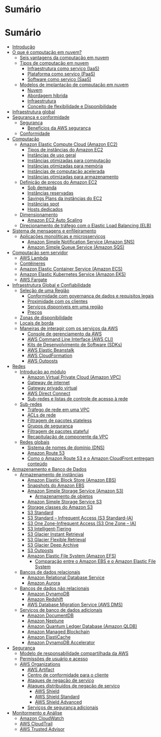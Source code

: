 # Sumário

# Sumário

- [Introdução](README.md#Introdução)
- [O que é computação em nuvem?](README.md#O-que-é-computação-em-nuvem?)
  - [Seis vantagens da computação em nuvem](README.md#Seis-vantagens-da-computação-em-nuvem)
  - [Tipos de computação em nuvem](README.md#Tipos-de-computação-em-nuvem)
    - [Infraestrutura como serviço (IaaS)](README.md#Infraestrutura-como-serviço-(IaaS))
    - [Plataforma como serviço (PaaS)](README.md#Plataforma-como-serviço-(PaaS))
    - [Software como serviço (SaaS)](README.md#Software-como-serviço-(SaaS))
  - [Modelos de implantação de computação em nuvem](README.md#Modelos-de-implantação-de-computação-em-nuvem)
    - [Nuvem](README.md#Nuvem)
    - [Abordagem híbrida](README.md#Abordagem-híbrida)
    - [Infraestrutura](README.md#Infraestrutura)
    - [Conceito de flexibilidade e Disponibilidade](README.md#Conceito-de-flexibilidade-e-Disponibilidade)
- [Infraestrutura global](README.md#Infraestrutura-global)
- [Segurança e conformidade](README.md#Segurança-e-conformidade)
  - [Segurança](README.md#Segurança)
    - [Benefícios da AWS segurança](README.md#Benefícios-da-AWS-segurança)
  - [Conformidade](README.md#Conformidade)
- [Computação](README.md#Computação)
  - [Amazon Elastic Compute Cloud (Amazon EC2)](README.md#Amazon-Elastic-Compute-Cloud-(Amazon-EC2))
    - [Tipos de instâncias do Amazon EC2](README.md#Tipos-de-instâncias-do-Amazon-EC2)
    - [Instâncias de uso geral](README.md#Instâncias-de-uso-geral)
    - [Instâncias otimizadas para computação](README.md#Instâncias-otimizadas-para-computação)
    - [Instâncias otimizadas para memória](README.md#Instâncias-otimizadas-para-memória)
    - [Instâncias de computação acelerada](README.md#Instâncias-de-computação-acelerada)
    - [Instâncias otimizadas para armazenamento](README.md#Instâncias-de-computação-acelerada)
  - [Definição de preços do Amazon EC2](README.md#Definição-de-preços-do-Amazon-EC2)
    - [Sob demanda](README.md#Sob-demanda)
    - [Instâncias reservadas](README.md#Instâncias-reservadas)
    - [Savings Plans da instâncias do EC2](README.md#Savings-Plans-da-instâncias-do-EC2)
    - [Instâncias spot](README.md#Instâncias-spot)
    - [Hosts dedicados](README.md#Hosts-dedicados)
  - [Dimensionamento](README.md#Dimensionamento)
    - [Amazon EC2 Auto Scaling](README.md#Amazon-EC2-Auto-Scaling)
  - [Direcionamento de tráfego com o Elastic Load Balancing (ELB)](README.md#Direcionamento-de-tráfego-com-o-Elastic-Load-Balancing-(ELB))
- [Sistema de mensagens e enfileiramento](README.md#Sistema-de-mensagens-e-enfileiramento)
  - [Aplicações monolíticas e microsserviços](README.md#Aplicações-monolíticas-e-microsserviços)
    - [Amazon Simple Notification Service (Amazon SNS)](README.md#Amazon-Simple-Notification-Service-(Amazon-SNS))
    - [Amazon Simple Queue Service (Amazon SQS)](README.md#Amazon-Simple-Queue-Service-(Amazon-SQS))
- [Computação sem servidor](README.md#Computação-sem-servidor)
  - [AWS Lambda](README.md#AWS-Lambda)
  - [Contêineres](README.md#Contêineres)
  - [Amazon Elastic Container Service (Amazon ECS)](README.md#Amazon-Elastic-Container-Service-(Amazon-ECS))
  - [Amazon Elastic Kubernetes Service (Amazon EKS)](README.md#Amazon-Elastic-Kubernetes-Service-(Amazon-EKS))
  - [AWS Fargate](README.md#AWS-Fargate)
- [Infraestrutura Global e Confiabilidade](README.md#Infraestrutura-Global-e-Confiabilidade)
  - [Seleção de uma Região](README.md#Seleção-de-uma-Região)
    - [Conformidade com governança de dados e requisitos legais](README.md#Conformidade-com-governança-de-dados-e-requisitos-legais)
    - [Proximidade com os clientes](README.md#Proximidade-com-os-clientes)
    - [Serviços disponíveis em uma região](README.md#Serviços-disponíveis-em-uma-região)
    - [Preços](README.md#Preços)
  - [Zonas de disponibilidade](README.md#Zonas-de-disponibilidade)
  - [Locais de borda](README.md#Locais-de-borda)
  - [Maneiras de interagir com os serviços da AWS](README.md#Maneiras-de-interagir-com-os-serviços-da-AWS)
    - [Console de gerenciamento da AWS](README.md#Console-de-gerenciamento-da-AWS)
    - [AWS Command Line Interface (AWS CLI)](README.md#AWS-Command-Line-Interface-(AWS-CLI))
    - [Kits de Desenvolvimento de Software (SDKs)](README.md#Kits-de-Desenvolvimento-de-Software-(SDKs))
    - [AWS Elastic Beanstalk](README.md#AWS-Elastic-Beanstalk)
    - [AWS CloudFormation](README.md#AWS-CloudFormation)
    - [AWS Outposts](README.md#AWS-Outposts)
- [Redes](README.md#Redes)
    - [Introdução ao módulo](README.md#Introdução-ao-módulo)
        - [Amazon Virtual Private Cloud (Amazon VPC)](README.md#Amazon-Virtual-Private-Cloud-(Amazon-VPC))
        - [Gateway de internet](README.md#Gateway-de-internet)
        - [Gateway privado virtual](README.md#Gateway-privado-virtual)
        - [AWS Direct Connect](README.md#AWS-Direct-Connect)
        - [Sub-redes e listas de controle de acesso à rede](README.md#Sub-redes-e-listas-de-controle-de-acesso-à-rede)
    - [Sub-redes](README.md#Sub-redes)
        - [Tráfego de rede em uma VPC](README.md#Tráfego-de-rede-em-uma-VPC)
        - [ACLs de rede](README.md#ACLs-de-rede)
        - [Filtragem de pacotes stateless](README.md#Filtragem-de-pacotes-stateless)
        - [Grupos de segurança](README.md#Grupos-de-segurança)
        - [Filtragem de pacotes stateful](README.md#Filtragem-de-pacotes-stateful)
        - [Recapitulação de componente da VPC](README.md#Recapitulação-de-componente-da-VPC)
    - [Redes globais](README.md#Redes-globais)
        - [Sistema de nomes de domínio (DNS)](README.md#Sistema-de-nomes-de-domínio-(DNS))
        - [Amazon Route 53](README.md#Amazon-Route-53)
        - [Como o Amazon Route 53 e o Amazon CloudFront entregam conteúdo](README.md#Como-o-Amazon-Route-53-e-o-Amazon-CloudFront-entregam-conteúdo)
- [Armazenamento e Banco de Dados](README.md#Armazenamento-e-Banco-de-Dados)
    - [Armazenamento de instâncias](README.md#Armazenamento-de-instâncias)
        - [Amazon Elastic Block Store (Amazon EBS)](README.md#Amazon-Elastic-Block-Store-(Amazon-EBS))
        - [Snapshots do Amazon EBS](README.md#Snapshots-do-Amazon-EBS)
        - [Amazon Simple Storage Service (Amazon S3)](README.md#Amazon-Simple-Storage-Service (Amazon-S3))
            - [Armazenamento de objetos](README.md#Armazenamento-de-objetos)
        - [Amazon Simple Storage Service S3](README.md#Amazon-Simple-Storage-Service-S3)
        - [Storage classes do Amazon S3](README.md#Storage-classes-do-Amazon-S3)
        - [S3 Standard](README.md#S3-Standard)
        - [S3 Standard – Infrequent Access (S3 Standard-IA)](README.md#S3-Standard–Infrequent-Access (S3 Standard-IA))
        - [S3 One Zone-Infrequent Access (S3 One Zone – IA)](README.md#S3-One-Zone-Infrequent-Access-(S3-One-Zone–IA))
        - [S3 Intelligent-Tiering](README.md#S3-Intelligent-Tiering)
        - [S3 Glacier Instant Retrieval](README.md#S3-Glacier-Instant-Retrieval)
        - [S3 Glacier Flexible Retrieval](README.md#S3-Glacier-Flexible-Retrieval)
        - [S3 Glacier Deep Archive](README.md#S3-Glacier-Deep-Archive)
        - [S3 Outposts](README.md#S3-Outposts)
        - [Amazon Elastic File System (Amazon EFS)](README.md#Amazon-Elastic-File-System-(Amazon-EFS))
             - [Comparação entre o Amazon EBS e o Amazon Elastic File System](README.md#Comparação-entre-o-Amazon-EBS-e-o-Amazon-Elastic-File-System)
     - [Bancos de dados relacionais](README.md#Bancos-de-dados-relacionais)
        - [Amazon Relational Database Service](README.md#Amazon-Relational-Database-Service)
        - [Amazon Aurora](README.md#Amazon-Aurora)
    - [Bancos de dados não relacionais](README.md#Bancos-de-dados-não-relacionais)
        - [Amazon DynamoDB](README.md#Amazon-DynamoDB)
        - [Amazon Redshift](README.md#Amazon-Redshift)
        - [AWS Database Migration Service (AWS DMS)](README.md#AWS-Database-Migration-Service-(AWS-DMS))
    - [Serviços de banco de dados adicionais](README.md#Serviços-de-banco-de-dados-adicionais)
        - [Amazon DocumentDB](README.md#Amazon-DocumentDB)
        - [Amazon Neptune](README.md#Amazon-Neptune)
        - [Amazon Quantum Ledger Database (Amazon QLDB)](README.md#Amazon-Quantum-Ledger-Database-(Amazon-QLDB))
        - [Amazon Managed Blockchain](README.md#Amazon-Managed-Blockchain)
        - [Amazon ElastiCache](README.md#Amazon-ElastiCache)
        - [Amazon DynamoDB Accelerator](README.md#Amazon-DynamoDB-Accelerator)
- [Segurança](README.md#Segurança)
    - [Modelo de responsabilidade compartilhada da AWS](README.md@Modelo-de-responsabilidade-compartilhada-da-AWS)
    - [Permissões de usuário e acesso](README.md#Permissões-de-usuário-e-acesso)
    - [AWS Organizations](README.md#AWS-Organizations)
        - [AWS Artifact](README.md#AWS-Artifact)
        - [Centro de conformidade para o cliente](README.md#Centro-de-conformidade-para-o-cliente)
        - [Ataques de negação de serviço](README.md#Ataques-de-negação-de-serviço)
        - [Ataques distribuídos de negação de serviço](README.md#Ataques-distribuídos-de-negação-de-serviço)
          - [AWS Shield](README.md#AWS-Shield)
          - [AWS Shield Standard](README.md#AWS-Shield-Standard)
          - [AWS Shield Advanced](README.md#AWS-Shield-Advanced)
        - [Serviços de segurança adicionais](README.md#Serviços-de-segurança-adicionais)
- [Monitormento e Análise](README.md#Monitormento-e-Análise)
     - [Amazon CloudWatch](README.md#Amazon-CloudWatch)
     - [AWS CloudTrail](README.md#AWS-CloudTrail)
     - [AWS Trusted Advisor](README.md#AWS-Trusted-Advisor)
       
           
              
          
  

        



        
